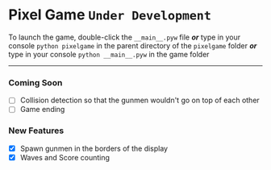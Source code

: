 # Pixel Game `Under Development`

To launch the game, double-click the `__main__.pyw` file _**or**_ type in your console
`python pixelgame` in the parent directory of the `pixelgame` folder _**or**_
type in your console `python __main__.pyw` in the game folder

---

### Coming Soon
- [ ] Collision detection so that the gunmen wouldn't go on top of each other
- [ ] Game ending

### New Features
- [x] Spawn gunmen in the borders of the display
- [x] Waves and Score counting
